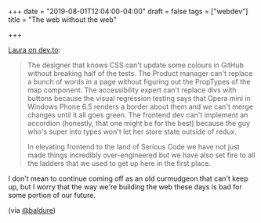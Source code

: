 +++
date = "2019-08-01T12:04:00-04:00"
draft = false
tags = ["webdev"]
title = "The web without the web"

+++

[Laura on dev.to](https://dev.to/walaura/the-web-without-the-web-aeo):

> The designer that knows CSS can't update some colours in GitHub without breaking half of the tests. The Product manager can't replace a bunch of words in a page without figuring out the PropTypes of the map component. The accessibility expert can't replace divs with buttons because the visual regression testing says that Opera mini in Windows Phone 6.5 renders a border about them and we can't merge changes until it all goes green. The frontend dev can't implement an accordion (honestly, that one might be for the best) because the guy who's super into types won't let her store state outside of redux.
>
> In elevating frontend to the land of Serious Code we have not just made things incredibly over-engineered but we have also set fire to all the ladders that we used to get up here in the first place.

I don't mean to continue coming off as an old curmudgeon that can't keep up, but I worry that the way we're building the web these days is bad for some portion of our future.

(via [@baldure](https://notes.baldurbjarnason.com/2019/08/01/the-web-without.html))
